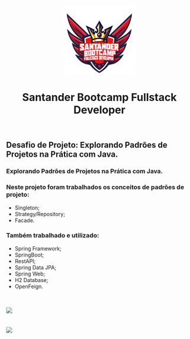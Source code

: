 <div align="center">

<img src="https://github.com/bragabriel/Bootcamp-FullStackDeveloper/blob/main/logo-bootcamp.png" width="190px">

# Santander Bootcamp Fullstack Developer

</div>

<br>

## Desafio de Projeto: Explorando Padrões de Projetos na Prática com Java.

### Explorando Padrões de Projetos na Prática com Java. 
### Neste projeto foram trabalhados os conceitos de padrões de projeto:

- Singleton;
- Strategy/Repository;
- Facade.

### Também trabalhado e utilizado:

- Spring Framework;
- SpringBoot;
- RestAPI;
- Spring Data JPA;
- Spring Web;
- H2 Database;
- OpenFeign.

<br>
<br>
<img src="https://github.com/bragabriel/BootcampSantander-FullStackDeveloper/blob/main/Spring-Framework/lab-padroes-projeto-spring-main/img/springboot-img.png" width="500px"></img> <br></br>

<br>
<img src="https://github.com/bragabriel/BootcampSantander-FullStackDeveloper/blob/main/Spring-Framework/lab-padroes-projeto-spring-main/img/swagger-img.png" width="500px"></img> <br></br>